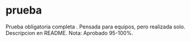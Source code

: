 # prueba
Prueba obligatoria completa . Pensada para equipos, pero realizada solo. Descripcion en README. Nota: Aprobado 95-100%.
